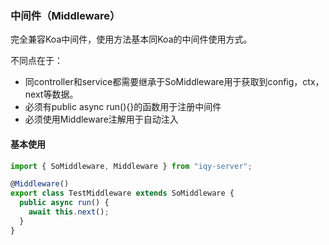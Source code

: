 ### 中间件（Middleware）

完全兼容Koa中间件，使用方法基本同Koa的中间件使用方式。

不同点在于：

- 同controller和service都需要继承于SoMiddleware用于获取到config，ctx，next等数据。
- 必须有public async run(){}的函数用于注册中间件
- 必须使用Middleware注解用于自动注入

####  基本使用

```typescript
import { SoMiddleware, Middleware } from "iqy-server";

@Middleware()
export class TestMiddleware extends SoMiddleware {
  public async run() {
    await this.next();
  }
}

```

